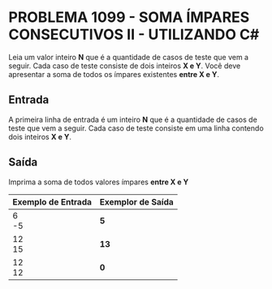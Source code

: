 # PROBLEMA 1099 - SOMA ÍMPARES CONSECUTIVOS II - UTILIZANDO C#

Leia um valor inteiro **N** que é a quantidade de casos de teste que vem a seguir. Cada caso de teste consiste de dois inteiros **X e Y**. Você deve apresentar a soma de todos os ímpares existentes **entre X e Y**.

## Entrada
A primeira linha de entrada é um inteiro **N** que é a quantidade de casos de teste que vem a seguir. Cada caso de teste consiste em uma linha contendo dois inteiros **X e Y**.

## Saída
Imprima a soma de todos valores ímpares **entre X e Y**


| Exemplo de Entrada | Exemplor de Saída |
|--------------------|-------------------|
| 6<br>-5            | **5**             |  
| 12<br>15           | **13**            |
| 12<br>12           | **0**             |